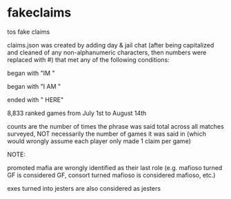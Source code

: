 # fakeclaims
tos fake claims

claims.json was created by adding day & jail chat (after being capitalized and cleaned of any non-alphanumeric characters, 
then numbers were replaced with #) that met any of the following conditions:

began with "IM "

began with "I AM "

ended with " HERE"

8,833 ranked games from July 1st to August 14th

counts are the number of times the phrase was said total across all matches surveyed,
NOT necessarily the number of games it was said in 
(which would wrongly assume each player only made 1 claim per game)

NOTE:

promoted mafia are wrongly identified as their last role (e.g. mafioso turned GF is considered GF, consort turned mafioso is considered mafioso, etc.)

exes turned into jesters are also considered as jesters
